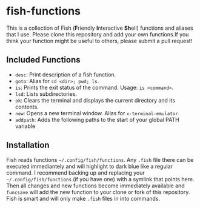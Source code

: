 # fish-functions
This is a collection of Fish (**F**riendly **I**nteractive **Sh**ell) functions
and aliases that I use. Please clone this repository and add your own functions.If you think your function might be useful to others, please submit a pull request!

## Included Functions
- `desc`: Print description of a fish function.
- `goto`: Alias for `cd <dir>; pwd; ls`.
- `is`: Prints the exit status of the command. Usage: `is <command>`.
- `lsd`: Lists subdirectories.
- `ok`: Clears the terminal and displays the current directory and its contents.
- `new`: Opens a new terminal window. Alias for `x-terminal-emulator`.
- `addpath`: Adds the following paths to the start of your global PATH variable

## Installation
Fish reads functions `~/.config/fish/functions`. Any `.fish` file there can be
executed immediantely and will highlight to dark blue like a regular command.
I recommend backing up and replacing your `~/.config/fish/functions` (if you
have one) with a symlink that points here. Then all changes and new functions 
become immediately available and `funcsave` will add the new function to your
clone or fork of this repository. Fish is smart and will only make `.fish`
files in into commands.
